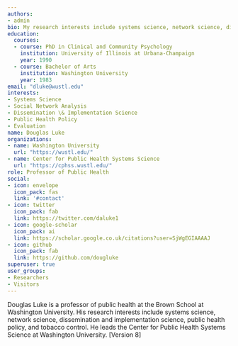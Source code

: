 ```yaml
---
authors:
- admin
bio: My research interests include systems science, network science, dissemination & implementation science, public health policy, and tobacco control.
education:
  courses:
  - course: PhD in Clinical and Community Psychology
    institution: University of Illinois at Urbana-Champaign
    year: 1990
  - course: Bachelor of Arts
    institution: Washington University
    year: 1983
email: "dluke@wustl.edu"
interests:
- Systems Science
- Social Network Analysis
- Dissemination \& Implementation Science
- Public Health Policy
- Evaluation
name: Douglas Luke
organizations:
- name: Washington University
  url: "https://wustl.edu/"
- name: Center for Public Health Systems Science
  url: "https://cphss.wustl.edu/"
role: Professor of Public Health
social:
- icon: envelope
  icon_pack: fas
  link: '#contact'
- icon: twitter
  icon_pack: fab
  link: https://twitter.com/daluke1
- icon: google-scholar
  icon_pack: ai
  link: https://scholar.google.co.uk/citations?user=SjWgEGIAAAAJ
- icon: github
  icon_pack: fab
  link: https://github.com/dougluke
superuser: true
user_groups:
- Researchers
- Visitors
---
```


Douglas Luke is a professor of public health at the Brown School at Washington University.
His research interests include systems science, network science, dissemination and
implementation science, public health policy, and tobacco control. He leads the Center
for Public Health Systems Science at Washington University. [Version 8]


